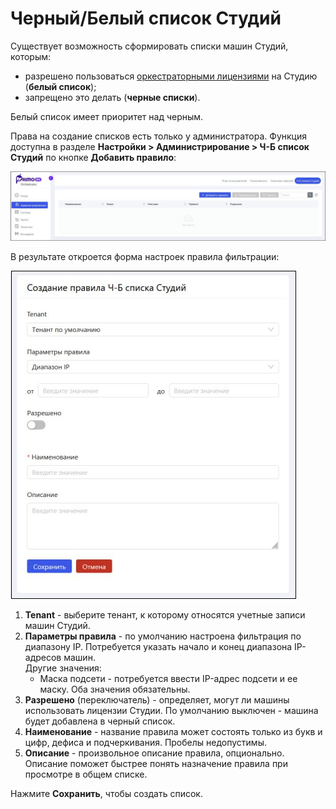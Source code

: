 # Черный/Белый список Студий
Существует возможность сформировать списки машин Студий, которым:
* разрешено пользоваться [оркестраторными лицензиями](https://docs.primo-rpa.ru/primo-rpa/orchestrator-new/orchestrator-admin/licensing/license-types) на Студию (**белый список**);
* запрещено это делать (**черные списки**).

Белый список имеет приоритет над черным.

Права на создание списков есть только у администратора. Функция доступна в разделе **Настройки > Администрирование > Ч-Б список Студий** по кнопке **Добавить правило**:

![](../../orchestrator-new/resources/orchestrator-admin/black-white-list1.jpg)

В результате откроется форма настроек правила фильтрации:

![](../../orchestrator-new/resources/orchestrator-admin/black-white-list2.jpg)

1. **Tenant** - выберите тенант, к которому относятся учетные записи машин Студий. 
2. **Параметры правила** - по умолчанию настроена фильтрация по диапазону IP. Потребуется указать начало и конец диапазона IP-адресов машин.\
   Другие значения:
   * Маска подсети - потребуется ввести IP-адрес подсети и ее маску. Оба значения обязательны.
3. **Разрешено** (переключатель) - определяет, могут ли машины использовать лицензии Студии. По умолчанию выключен - машина будет добавлена в черный список. 
4. **Наименование** - название правила может состоять только из букв и цифр, дефиса и подчеркивания. Пробелы недопустимы.
5. **Описание** - произвольное описание правила, опционально. Описание поможет быстрее понять назначение правила при просмотре в общем списке.

Нажмите **Сохранить**, чтобы создать список.
